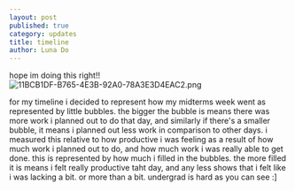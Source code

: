 ```yaml
---
layout: post
published: true
category: updates
title: timeline
author: Luna Do
---
```

hope im doing this right!! []({{site.baseurl}}/assets/11BCB1DF-B765-4E3B-92A0-78A3E3D4EAC2.png)![11BCB1DF-B765-4E3B-92A0-78A3E3D4EAC2.png]({{site.baseurl}}/assets/11BCB1DF-B765-4E3B-92A0-78A3E3D4EAC2.png)

for my timeline i decided to represent how my midterms week went as represented by little bubbles. the bigger the bubble is means there was more work i planned out to do that day, and similarly if there's a smaller bubble, it means i planned out less work in comparison to other days. i measured this relative to how productive i was feeling as a result of how much work i planned out to do, and how much work i was really able to get done. this is represented by how much i filled in the bubbles. the more filled it is means i felt really productive taht day, and any less shows that i felt like i was lacking a bit. or more than a bit. undergrad is hard as you can see :]

